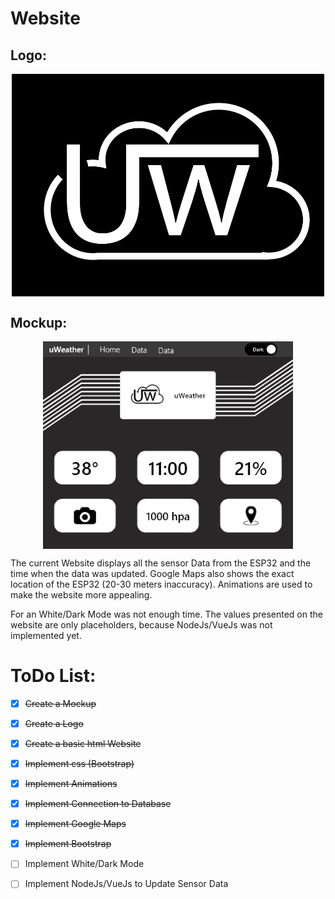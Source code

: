 # Website

## Logo:

<p align="center">
    <img src="https://github.com/lstranskyTGM/uWeather/blob/main/Website/img/logoBlack.png?raw=true" alt="uWeather_Logo" width="500" align="center">
</p>

## Mockup:

<p align="center">
    <img src="https://github.com/lstranskyTGM/uWeather/blob/main/Website/img/mockup.png?raw=true" alt="website_Mockup" width="400" align="center">
</p>

The current Website displays all the sensor Data from the ESP32 and the time when the data was updated. Google Maps also shows the exact location of the ESP32 (20-30 meters inaccuracy). Animations are used to make the website more appealing. 

For an White/Dark Mode was not enough time.
The values presented on the website are only placeholders, because NodeJs/VueJs was not implemented yet.  

# ToDo List:

- [x] ~~Create a Mockup~~
- [x] ~~Create a Logo~~
- [x] ~~Create a basic html Website~~
- [x] ~~Implement css (Bootstrap)~~
- [x] ~~Implement Animations~~
- [x] ~~Implement Connection to Database~~
- [x] ~~Implement Google Maps~~
- [x] ~~Implement Bootstrap~~
- [ ] Implement White/Dark Mode
- [ ] Implement NodeJs/VueJs to Update Sensor Data





